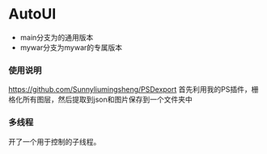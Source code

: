 # AutoUI

- main分支为的通用版本
- mywar分支为mywar的专属版本


### 使用说明
https://github.com/Sunnyliumingsheng/PSDexport
首先利用我的PS插件，栅格化所有图层，然后提取到json和图片保存到一个文件夹中


### 多线程
开了一个用于控制的子线程。